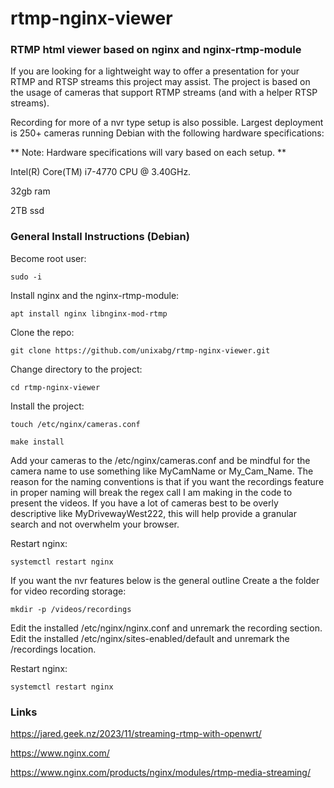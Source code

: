 # rtmp-nginx-viewer
### RTMP html viewer based on nginx and nginx-rtmp-module

If you are looking for a lightweight way to offer a presentation for your RTMP and RTSP streams this project may assist. The project is based on the usage of cameras that support RTMP streams (and with a helper RTSP streams).

Recording for more of a nvr type setup is also possible. Largest deployment is 250+ cameras running Debian with the following hardware specifications:

** Note: Hardware specifications will vary based on each setup. **

Intel(R) Core(TM) i7-4770 CPU @ 3.40GHz.

32gb ram

2TB ssd



### General Install Instructions (Debian)
Become root user:

```sudo -i```

Install nginx and the nginx-rtmp-module:

```apt install nginx libnginx-mod-rtmp```

Clone the repo:

```git clone https://github.com/unixabg/rtmp-nginx-viewer.git```

Change directory to the project:

```cd rtmp-nginx-viewer```

Install the project:

```touch /etc/nginx/cameras.conf```

```make install```

Add your cameras to the /etc/nginx/cameras.conf and be mindful for the camera name to use something like MyCamName or My_Cam_Name. The reason for the naming conventions is that if you want the recordings feature in proper naming will break the regex call I am making in the code to present the videos. If you have a lot of cameras best to be overly descriptive like MyDrivewayWest222, this will help provide a granular search and not overwhelm your browser.

Restart nginx:

```systemctl restart nginx```

If you want the nvr features below is the general outline
Create a the folder for video recording storage:

```mkdir -p /videos/recordings```

Edit the installed /etc/nginx/nginx.conf and unremark the recording section.
Edit the installed /etc/nginx/sites-enabled/default and unremark the /recordings location.

Restart nginx:

```systemctl restart nginx```

### Links
https://jared.geek.nz/2023/11/streaming-rtmp-with-openwrt/

https://www.nginx.com/

https://www.nginx.com/products/nginx/modules/rtmp-media-streaming/

